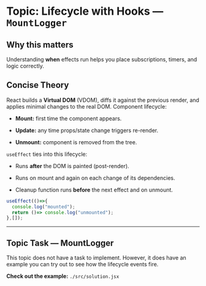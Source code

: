 # Topic: Lifecycle with Hooks — `MountLogger`

## Why this matters
Understanding **when** effects run helps you place subscriptions, timers, and logic correctly.

## Concise Theory
React builds a **Virtual DOM** (VDOM), diffs it against the previous render, and applies minimal changes to the real DOM. Component lifecycle:

- **Mount:** first time the component appears.

- **Update:** any time props/state change triggers re-render.

- **Unmount:** component is removed from the tree.

`useEffect` ties into this lifecycle:

- Runs **after** the DOM is painted (post-render).

- Runs on mount and again on each change of its dependencies.

- Cleanup function runs **before** the next effect and on unmount.
```jsx
useEffect(()=>{
  console.log("mounted");
  return ()=> console.log("unmounted");
},[]);
```

---

## Topic Task — **MountLogger**
This topic does not have a task to implement. However, it does have an example you can try out to see how the lifecycle events fire.

**Check out the example:** `./src/solution.jsx`  
